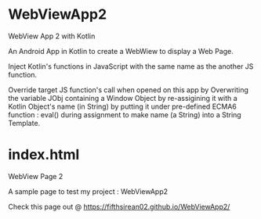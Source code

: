 # WebViewApp2
WebView App 2 with Kotlin

An Android App in Kotlin to create a WebWiew to display a Web Page.

Inject Kotlin's functions in JavaScript with the same name as the another JS function.

Override target JS function's call when opened on this app by Overwriting the variable JObj containing a Window Object by re-assigining it with a Kotlin Object's name (in String) by putting it under pre-defined ECMA6 function : eval() during assignment to make name (a String) into a String Template. 

# index.html
WebView Page 2

A sample page to test my project : WebViewApp2

Check this page out @ https://fifthsirean02.github.io/WebViewApp2/
